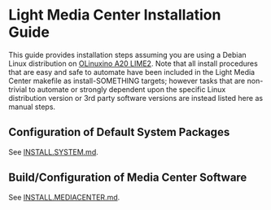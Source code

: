 # Light Media Center Installation Guide #

This guide provides installation steps assuming you are using a Debian Linux distribution on <a href="https://www.olimex.com/Products/OLinuXino/A20/A20-OLinuXIno-LIME2/">OLinuxino A20 LIME2</a>.
Note that all install procedures that are easy and safe to automate have been included in the Light Media Center makefile as install-SOMETHING targets; however tasks that are non-trivial to automate or strongly dependent upon the specific Linux distribution version or 3rd party software versions are instead listed here as manual steps.


## Configuration of Default System Packages ##

See  <a href="docs/INSTALL.SYSTEM.md">INSTALL.SYSTEM.md</a>.


## Build/Configuration of Media Center Software ##

See  <a href="docs/INSTALL.MEDIACENTER.md">INSTALL.MEDIACENTER.md</a>.


